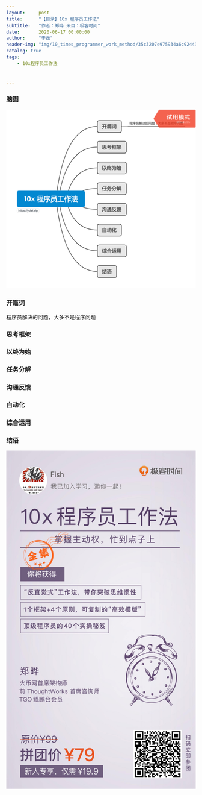 ```yaml
---
layout:     post
title:      "【目录】10x 程序员工作法"
subtitle:   "作者：郑晔 来自：极客时间"
date:       2020-06-17 00:00:00
author:     "于磊"
header-img: "img/10_times_programmer_work_method/35c3207e975934a6c92443f1ec156f29.jpg"
catalog: true
tags:
    - 10x程序员工作法


---
```


### 脑图

![mindful_directory](/img/10_times_programmer_work_method/index.png)



### 开篇词

程序员解决的问题，大多不是程序问题

### 思考框架

### 以终为始

### 任务分解

### 沟通反馈

### 自动化

### 综合运用

### 结语









![mindful_directory](/img/10_times_programmer_work_method/share.png)











































